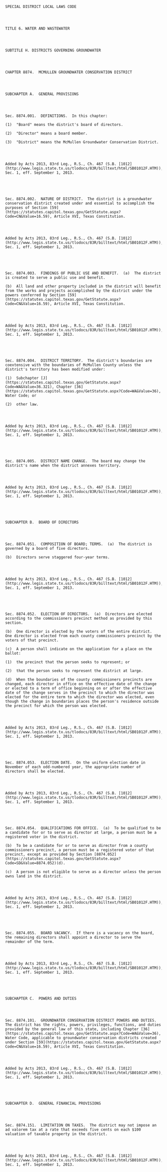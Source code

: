 ﻿
    
    
    	
    					
    
    
    SPECIAL DISTRICT LOCAL LAWS CODE
    
      
    
    
    TITLE 6. WATER AND WASTEWATER
    
      
    
    
    SUBTITLE H. DISTRICTS GOVERNING GROUNDWATER
    
      
    
    
    CHAPTER 8874.  MCMULLEN GROUNDWATER CONSERVATION DISTRICT
    
      
    
    
    SUBCHAPTER A.  GENERAL PROVISIONS
    
      
    
    
    Sec. 8874.001.  DEFINITIONS.  In this chapter:
    
    (1)  "Board" means the district's board of directors.
    
    (2)  "Director" means a board member.
    
    (3)  "District" means the McMullen Groundwater Conservation District.
    
    
    
    
    Added by Acts 2013, 83rd Leg., R.S., Ch. 467 (S.B. [1012](http://www.legis.state.tx.us/tlodocs/83R/billtext/html/SB01012F.HTM)), Sec. 1, eff. September 1, 2013.
    
    
    
    
    
    Sec. 8874.002.  NATURE OF DISTRICT.  The district is a groundwater conservation district created under and essential to accomplish the purposes of Section [59](https://statutes.capitol.texas.gov/GetStatute.aspx?Code=CN&Value=16.59), Article XVI, Texas Constitution.
    
    
    
    
    Added by Acts 2013, 83rd Leg., R.S., Ch. 467 (S.B. [1012](http://www.legis.state.tx.us/tlodocs/83R/billtext/html/SB01012F.HTM)), Sec. 1, eff. September 1, 2013.
    
    
    
    
    
    Sec. 8874.003.  FINDINGS OF PUBLIC USE AND BENEFIT.  (a)  The district is created to serve a public use and benefit.
    
    (b)  All land and other property included in the district will benefit from the works and projects accomplished by the district under the powers conferred by Section [59](https://statutes.capitol.texas.gov/GetStatute.aspx?Code=CN&Value=16.59), Article XVI, Texas Constitution.
    
    
    
    
    Added by Acts 2013, 83rd Leg., R.S., Ch. 467 (S.B. [1012](http://www.legis.state.tx.us/tlodocs/83R/billtext/html/SB01012F.HTM)), Sec. 1, eff. September 1, 2013.
    
    
    
    
    
    Sec. 8874.004.  DISTRICT TERRITORY.  The district's boundaries are coextensive with the boundaries of McMullen County unless the district's territory has been modified under:
    
    (1)  Subchapter [J](https://statutes.capitol.texas.gov/GetStatute.aspx?Code=WA&Value=36.321), Chapter [36](https://statutes.capitol.texas.gov/GetStatute.aspx?Code=WA&Value=36), Water Code; or
    
    (2)  other law.
    
    
    
    
    Added by Acts 2013, 83rd Leg., R.S., Ch. 467 (S.B. [1012](http://www.legis.state.tx.us/tlodocs/83R/billtext/html/SB01012F.HTM)), Sec. 1, eff. September 1, 2013.
    
    
    
    
    
    Sec. 8874.005.  DISTRICT NAME CHANGE.  The board may change the district's name when the district annexes territory.
    
    
    
    
    Added by Acts 2013, 83rd Leg., R.S., Ch. 467 (S.B. [1012](http://www.legis.state.tx.us/tlodocs/83R/billtext/html/SB01012F.HTM)), Sec. 1, eff. September 1, 2013.
    
    
    
    
    
    SUBCHAPTER B.  BOARD OF DIRECTORS
    
      
    
    
    Sec. 8874.051.  COMPOSITION OF BOARD; TERMS.  (a)  The district is governed by a board of five directors.
    
    (b)  Directors serve staggered four-year terms.
    
    
    
    
    Added by Acts 2013, 83rd Leg., R.S., Ch. 467 (S.B. [1012](http://www.legis.state.tx.us/tlodocs/83R/billtext/html/SB01012F.HTM)), Sec. 1, eff. September 1, 2013.
    
    
    
    
    
    Sec. 8874.052.  ELECTION OF DIRECTORS.  (a)  Directors are elected according to the commissioners precinct method as provided by this section.
    
    (b)  One director is elected by the voters of the entire district.  One director is elected from each county commissioners precinct by the voters of that precinct.
    
    (c)  A person shall indicate on the application for a place on the ballot:
    
    (1)  the precinct that the person seeks to represent; or
    
    (2)  that the person seeks to represent the district at large.
    
    (d)  When the boundaries of the county commissioners precincts are changed, each director in office on the effective date of the change or elected to a term of office beginning on or after the effective date of the change serves in the precinct to which the director was elected for the entire term to which the director was elected, even though the change in boundaries places the person's residence outside the precinct for which the person was elected.
    
    
    
    
    Added by Acts 2013, 83rd Leg., R.S., Ch. 467 (S.B. [1012](http://www.legis.state.tx.us/tlodocs/83R/billtext/html/SB01012F.HTM)), Sec. 1, eff. September 1, 2013.
    
    
    
    
    
    Sec. 8874.053.  ELECTION DATE.  On the uniform election date in November of each odd-numbered year, the appropriate number of directors shall be elected.
    
    
    
    
    Added by Acts 2013, 83rd Leg., R.S., Ch. 467 (S.B. [1012](http://www.legis.state.tx.us/tlodocs/83R/billtext/html/SB01012F.HTM)), Sec. 1, eff. September 1, 2013.
    
    
    
    
    
    Sec. 8874.054.  QUALIFICATIONS FOR OFFICE.  (a)  To be qualified to be a candidate for or to serve as director at large, a person must be a registered voter in the district.
    
    (b)  To be a candidate for or to serve as director from a county commissioners precinct, a person must be a registered voter of that precinct, except as provided by Section [8874.052](https://statutes.capitol.texas.gov/GetStatute.aspx?Code=SD&Value=8874.052)(d).
    
    (c)  A person is not eligible to serve as a director unless the person owns land in the district.
    
    
    
    
    Added by Acts 2013, 83rd Leg., R.S., Ch. 467 (S.B. [1012](http://www.legis.state.tx.us/tlodocs/83R/billtext/html/SB01012F.HTM)), Sec. 1, eff. September 1, 2013.
    
    
    
    
    
    Sec. 8874.055.  BOARD VACANCY.  If there is a vacancy on the board, the remaining directors shall appoint a director to serve the remainder of the term.
    
    
    
    
    Added by Acts 2013, 83rd Leg., R.S., Ch. 467 (S.B. [1012](http://www.legis.state.tx.us/tlodocs/83R/billtext/html/SB01012F.HTM)), Sec. 1, eff. September 1, 2013.
    
    
    
    
    
    SUBCHAPTER C.  POWERS AND DUTIES
    
      
    
    
    Sec. 8874.101.  GROUNDWATER CONSERVATION DISTRICT POWERS AND DUTIES.  The district has the rights, powers, privileges, functions, and duties provided by the general law of this state, including Chapter [36](https://statutes.capitol.texas.gov/GetStatute.aspx?Code=WA&Value=36), Water Code, applicable to groundwater conservation districts created under Section [59](https://statutes.capitol.texas.gov/GetStatute.aspx?Code=CN&Value=16.59), Article XVI, Texas Constitution.
    
    
    
    
    Added by Acts 2013, 83rd Leg., R.S., Ch. 467 (S.B. [1012](http://www.legis.state.tx.us/tlodocs/83R/billtext/html/SB01012F.HTM)), Sec. 1, eff. September 1, 2013.
    
    
    
    
    
    SUBCHAPTER D.  GENERAL FINANCIAL PROVISIONS
    
      
    
    
    Sec. 8874.151.  LIMITATION ON TAXES.  The district may not impose an ad valorem tax at a rate that exceeds five cents on each $100 valuation of taxable property in the district.
    
    
    
    
    Added by Acts 2013, 83rd Leg., R.S., Ch. 467 (S.B. [1012](http://www.legis.state.tx.us/tlodocs/83R/billtext/html/SB01012F.HTM)), Sec. 1, eff. September 1, 2013.
    
    
    
    
    				

